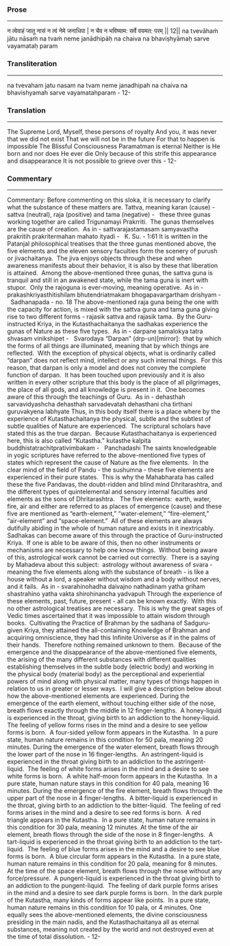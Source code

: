 ### Prose 
 --- 
न त्वेवाहं जातु नासं न त्वं नेमे जनाधिपा |
न चैव न भविष्याम: सर्वे वयमत: परम् || 12||
na tvevāhaṁ jātu nāsaṁ na tvaṁ neme janādhipāḥ
na chaiva na bhaviṣhyāmaḥ sarve vayamataḥ param

### Transliteration 
 --- 
na tvevaham jatu nasam na tvam neme janadhipah na chaiva na bhavishyamah sarve vayamatahparam - 12-

### Translation 
 --- 
The Supreme Lord, Myself, these persons of royalty And you, it was never that we did not exist That we will not be in the future For that to happen is impossible The Blissful Consciousness Paramatman is eternal Neither is He born and nor does He ever die Only because of this strife this appearance and disappearance It is not possible to grieve over this -  12-

### Commentary 
 --- 
Commentary: Before commenting on this sloka, it is necessary to clarify what the substance of these matters are. Tattva, meaning karan (cause) -   sattva (neutral), raja (positive) and tama (negative) -   these three gunas working together are called Trigunamayi Prakrriti.  The gunas themselves are the cause of creation.  As in - sattvarajastamasam samyavastha prakritih prakritermahan mahato ityadi -   K. Su. - 1:61 It is written in the Patanjal philosophical treatises that the three gunas mentioned above, the five elements and the eleven sensory faculties form the scenery of purush or jivachaitanya.  The jiva enjoys objects through these and when awareness manifests about their behavior, it is also by these that liberation is attained.  Among the above-mentioned three gunas, the sattva guna is tranquil and still in an awakened state, while the tama guna is inert with stupor.  Only the rajoguna is ever-moving, meaning operative.  As in - prakashkriyasthitishilam bhutendriatmakam bhogapavargartham drishyam -   Sadhanapada - no. 18 The above-mentioned raja guna being the one with the capacity for action, is mixed with the sattva guna and tama guna giving rise to two different forms - rajasik sattva and rajasik tama.  By the Guru-instructed Kriya, in the Kutasthachaitanya the sadhakas experience the gunas of Nature as these five types.  As in - darpane samalokya tatra shvasam vinikshipet -   Svarodaya “Darpan” (drp-un)[mirror]:  that by which the forms of all things are illuminated, meaning that by which things are reflected.  With the exception of physical objects, what is ordinarily called “darpan” does not reflect mind, intellect or any such internal things.  For this reason, that darpan is only a model and does not convey the complete function of darpan.  It has been touched upon previously and it is also written in every other scripture that this body is the place of all pilgrimages, the place of all gods, and all knowledge is present in it.  One becomes aware of this through the teachings of Guru.  As in - dehasthah sarvavidyashcha dehasthah sarvadevatah dehasthani cha tirthani guruvakyena labhyate Thus, in this body itself there is a place where by the experience of Kutasthachaitanya the physical, subtle and the subtlest of subtle qualities of Nature are experienced.  The scriptural scholars have stated this as the true darpan.  Because Kutasthachaitanya is experienced here, this is also called “Kutastha.” kutasthe kalpita buddhistatrachitprativimbakam -   Panchadashi The saints knowledgeable in yogic scriptures have referred to the above-mentioned five types of states which represent the cause of Nature as the five elements.  In the clear mind of the field of Pandu - the sushumna - these five elements are experienced in their pure states.  This is why the Mahabharata has called these the five Pandavas, the doubt-ridden and blind mind Dhritarashtra, and the different types of quintelemental and sensory internal faculties and elements as the sons of Dhritarashtra.   The five elements:  earth, water, fire, air and either are referred to as places of emergence (cause) and these five are mentioned as “earth-element,” “water-element,” “fire-element,” “air-element” and “space-element.”  All of these elements are always dutifully abiding in the whole of human nature and exists in it inextricably.  Sadhakas can become aware of this through the practice of Guru-instructed Kriya.  If one is able to be aware of this, then no other instruments or mechanisms are necessary to help one know things.  Without being aware of this, astrological work cannot be carried out correctly.  There is a saying by Mahadeva about this subject:  astrology without awareness of svara - meaning the five elements along with the substance of breath - is like a house without a lord, a speaker without wisdom and a body without nerves, and it fails.  As in - svarahinohadha daivajno nathadinam yatha griham shastrahino yatha vakta shirohinancha yadvapuh Through the experience of these elements, past, future, present - all can be known exactly.  With this no other astrological treatises are necessary.  This is why the great sages of Vedic times ascertained that it was impossible to attain wisdom through books.  Cultivating the Practice of Brahman by the sadhana of Sadguru-given Kriya, they attained the all-containing Knowledge of Brahman and acquiring omniscience, they had this Infinite Universe as if in the palms of their hands.  Therefore nothing remained unknown to them.  Because of the emergence and the disappearance of the above-mentioned five elements, the arising of the many different substances with different qualities establishing themselves in the subtle body (electric body) and working in the physical body (material body) as the perceptional and experiential powers of mind along with physical matter, many types of things happen in relation to us in greater or lesser ways.  I will give a description below about how the above-mentioned elements are experienced. During the emergence of the earth element, without touching either side of the nose, breath flows exactly through the middle in 12 finger-lengths.  A honey-liquid is experienced in the throat, giving birth to an addiction to the honey-liquid.  The feeling of yellow forms rises in the mind and a desire to see yellow forms is born.  A four-sided yellow form appears in the Kutastha.  In a pure state, human nature remains in this condition for 50 pala, meaning 20 minutes. During the emergence of the water element, breath flows through the lower part of the nose in 16 finger-lengths.  An astringent-liquid is experienced in the throat giving birth to an addiction to the astringent-liquid.  The feeling of white forms arises in the mind and a desire to see white forms is born.  A white half-moon form appears in the Kutastha.  In a pure state, human nature stays in this condition for 40 pala, meaning 16 minutes. During the emergence of the fire element, breath flows through the upper part of the nose in 4 finger-lengths.  A bitter-liquid is experienced in the throat, giving birth to an addiction to the bitter-liquid.  The feeling of red forms arises in the mind and a desire to see red forms is born.  A red triangle appears in the Kutastha.  In a pure state, human nature remains in this condition for 30 pala, meaning 12 minutes. At the time of the air element, breath flows through the side of the nose in 8 finger-lengths.  A tart-liquid is experienced in the throat giving birth to an addiction to the tart-liquid.  The feeling of blue forms arises in the mind and a desire to see blue forms is born.  A blue circular form appears in the Kutastha.  In a pure state, human nature remains in this condition for 20 pala, meaning for 8 minutes. At the time of the space element, breath flows through the nose without any force/pressure.  A pungent-liquid is experienced in the throat giving birth to an addiction to the pungent-liquid.  The feeling of dark purple forms arises in the mind and a desire to see dark purple forms is born.  In the dark purple of the Kutastha, many kinds of forms appear like points.  In a pure state, human nature remains in this condition for 10 pala, or 4 minutes. One equally sees the above-mentioned elements, the divine consciousness presiding in the main nadis, and the Kutasthachaitanya all as eternal substances, meaning not created by the world and not destroyed even at the time of total dissolution. - 12-